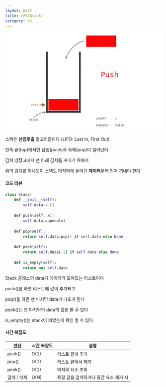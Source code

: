 ```yaml
---
layout: post
title: 스택(Stack)
category: ds
---
```


![스택-1](/assets/images/ds/stack-01.gif)

스택은 **선입후출** 알고리즘이다 (LIFO: Last In, First Out)

한쪽 끝(top)에서만 삽입(push)과 삭제(pop)이 일어난다

김치 냉장고에서 맨 아래 김치를 꺼내기 위해서 

위의 김치를 꺼내듯이 스택도 마지막에 들어간 **데이터**부터 먼저 꺼내야 한다

#### 코드 리뷰

```python
class Stack:
    def __init__(self):
        self.data = []

    def push(self, x):
        self.data.append(x)

    def pop(self):
        return self.data.pop() if self.data else None

    def peek(self):
        return self.data[-1] if self.data else None

    def is_empty(self):
        return not self.data
```

Stack 클래스의 data가 데이터가 모여있는 리스트이다

push()를 하면 리스트에 값이 추가되고

pop()을 하면 맨 마지막 data가 나오게 된다

peek()는 맨 마지막의 data의 값을 볼 수 있다

is_empty()는 stack이 비었는지 확인 할 수 있다


#### 시간 복잡도

| 연산        | 시간 복잡도 | 설명 |
|-------------|--------------|------|
| push()      | O(1)         | 리스트 끝에 추가 |
| pop()       | O(1)         | 리스트 끝에서 제거 |
| peek()      | O(1)         | 마지막 요소 조회 |
| 검색 / 삭제 | O(N)         | 특정 값을 검색하거나 중간 요소 제거 시 |
